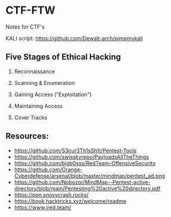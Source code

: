 # CTF-FTW
Notes for CTF's

KALI script:
https://github.com/Dewalt-arch/pimpmykali


## Five Stages of Ethical Hacking
1. Reconnaissance

2. Scanning & Enumeration

3. Gaining Access ("Exploitation")

4. Maintaining Access

5. Cover Tracks

## Resources:
- https://github.com/S3cur3Th1sSh1t/Pentest-Tools
- https://github.com/swisskyrepo/PayloadsAllTheThings
- https://github.com/bigb0sss/RedTeam-OffensiveSecurity
- https://github.com/Orange-Cyberdefense/arsenal/blob/master/mindmap/pentest_ad.png
- https://github.com/Nobozor/MindMap--Pentest-active-directory/blob/main/Pentesting%20active%20directory.pdf
- https://ppn.snovvcrash.rocks/
- https://book.hacktricks.xyz/welcome/readme
- https://www.ired.team/
